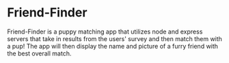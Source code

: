# Friend-Finder
Friend-Finder is a puppy matching app that utilizes node and express servers that take in results from the users' survey and then match them with a pup! The app will then display the name and picture of a furry friend with the best overall match.
